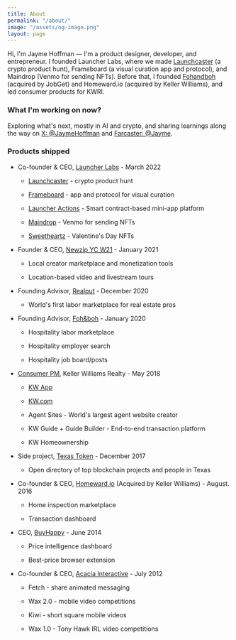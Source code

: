 ```yaml
---
title: About
permalink: "/about/"
image: "/assets/og-image.png"
layout: page
---
```


Hi, I'm Jayme Hoffman — I'm a product designer, developer, and entrepreneur. I founded Launcher Labs, where we made [Launchcaster](https://www.launchcaster.xyz/) (a crypto product hunt), Frameboard (a visual curation app and protocol), and Maindrop (Venmo for sending NFTs). Before that, I founded [Fohandboh](https://fohandboh.com/) (acquired by JobGet) and Homeward.io (acquired by Keller Williams), and led consumer products for KWRI.

### What I'm working on now?

Exploring what's next, mostly in AI and crypto, and sharing learnings along the way on [X: @JaymeHoffman](https://x.com/jaymehoffman) and [Farcaster: @Jayme](https://warpcast.com/jayme/).

### Products shipped

* Co-founder & CEO, [Launcher Labs](https://www.launcher.xyz/) - March 2022

  * [Launchcaster](https://www.launchcaster.xyz/) - crypto product hunt

  * [Frameboard](https://www.frameboard.com/) - app and protocol for visual curation

  * [Launcher Actions](https://www.launcher.xyz/create) - Smart contract-based mini-app platform

  * [Maindrop](https://www.maindrop.xyz/) - Venmo for sending NFTs

  * [Sweetheartz](https://www.sweetheartz.xyz/) - Valentine's Day NFTs


* Founder & CEO, [Newzip YC W21](http://newzip.com/) - January 2021

  * Local creator marketplace and monetization tools

  * Location-based video and livestream tours


* Founding Advisor, [Realput](https://www.realput.com/) - December 2020

  * World's first labor marketplace for real estate pros


* Founding Advisor, [Foh&boh](http://fohandboh.com/) - January 2020

  * Hospitality labor marketplace

  * Hospitality employer search

  * Hospitality job board/posts


* [Consumer PM](https://www.linkedin.com/posts/jaymehoffman_make-impact-in-real-estate-check-i-activity-6641050799554256896-f4II), Keller Williams Realty - May 2018

  * [KW App](https://apps.apple.com/us/app/kw-buy-sell-real-estate/id652512924)

  * [KW.com](https://kw.com/)

  * Agent Sites - World's largest agent website creator

  * KW Guide \+ Guide Builder - End-to-end transaction platform

  * KW Homeownership

* Side project, [Texas Token](https://web.archive.org/web/20171223074521/http://texastoken.com/) - December 2017

  * Open directory of top blockchain projects and people in Texas

* Co-founder & CEO, [Homeward.io](https://homeward.io/) (Acquired by Keller Williams) - August. 2016

  * Home inspection marketplace

  * Transaction dashboard

* CEO, [BuyHappy](https://angel.co/buyhappy) - June 2014

  * Price intelligence dashboard

  * Best-price browser extension

* Co-founder & CEO, [Acacia Interactive](https://angel.co/acacia) - July 2012

  * Fetch - share animated messaging

  * Wax 2.0 - mobile video competitions

  * Kiwi - short square mobile videos

  * Wax 1.0 - Tony Hawk IRL video competitions